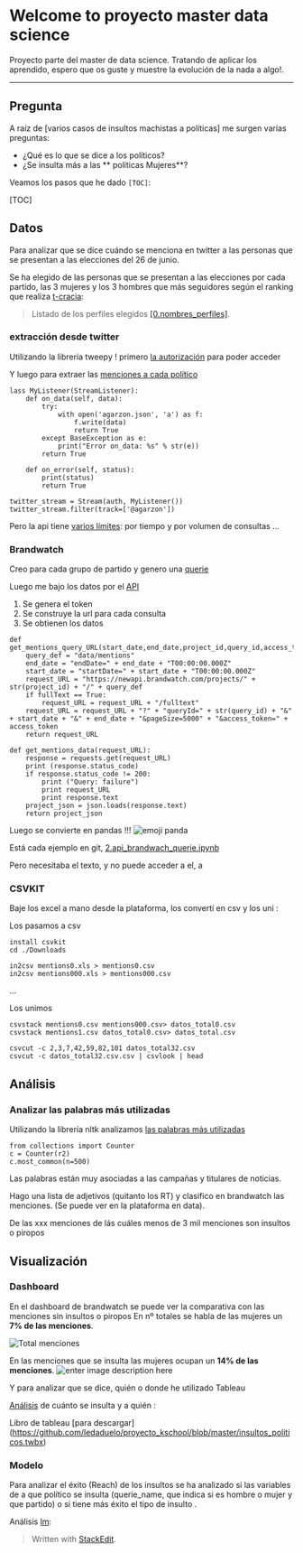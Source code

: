 


Welcome to proyecto master data science
==================================


Proyecto parte del master de data science. Tratando de aplicar los aprendido, espero que os guste y muestre la evolución de la nada a algo!.

----------

Pregunta
-------------
A raíz de [varios casos de insultos machistas a políticas] me surgen varías preguntas:

 - ¿Qué es lo que se dice a los políticos?
 - ¿Se insulta más a las ** políticas Mujeres**?

Veamos los pasos que he dado `[TOC]`:

[TOC]


Datos
-------------
Para analizar que se dice cuándo se menciona en twitter a las personas que se presentan a las elecciones del 26 de junio.

Se ha elegido de las personas que se presentan a las elecciones por cada partido, las 3 mujeres y los 3 hombres que más seguidores según el ranking que realiza [t-cracia](http://www.t-cracia.info/):

> Listado de los perfiles elegidos [ \[0.nombres_perfiles\]](https://github.com/ledaduelo/proyecto_kschool/blob/master/0.nombres_perfiles).


### extracción desde twitter

Utilizando la librería tweepy ! primero [la autorización](https://github.com/ledaduelo/proyecto_kschool/blob/master/1.extraccion_conclaves.ipynb) para poder acceder

Y luego para extraer las [menciones a cada político](https://github.com/ledaduelo/proyecto_kschool/blob/master/1.stream_agarzon.ipynb)


```
lass MyListener(StreamListener):
    def on_data(self, data):
        try:
            with open('agarzon.json', 'a') as f:
                f.write(data)
                return True
        except BaseException as e:
            print("Error on_data: %s" % str(e))
        return True
 
    def on_error(self, status):
        print(status)
        return True
 
twitter_stream = Stream(auth, MyListener())
twitter_stream.filter(track=['@agarzon'])
```

Pero la api tiene [varios límites](https://dev.twitter.com/rest/public/rate-limiting): por tiempo y por volumen de consultas ...


### Brandwatch

Creo para cada grupo de partido y genero una [querie](https://www.brandwatch.com/queries/) 

Luego me bajo los datos por el [API](https://www.brandwatch.com/es/developers/) 

 1. Se genera el token
 2. Se construye la url para cada consulta
 3. Se obtienen los datos

```
def get_mentions_query_URL(start_date,end_date,project_id,query_id,access_token,fullText):
	query_def = "data/mentions" 
	end_date = "endDate=" + end_date + "T00:00:00.000Z"
	start_date = "startDate=" + start_date + "T00:00:00.000Z"
	request_URL = "https://newapi.brandwatch.com/projects/" + str(project_id) + "/" + query_def
	if fullText == True:
		request_URL = request_URL + "/fulltext"
	request_URL = request_URL + "?" + "queryId=" + str(query_id) + "&" + start_date + "&" + end_date + "&pageSize=5000" + "&access_token=" + access_token
	return request_URL

def get_mentions_data(request_URL):
	response = requests.get(request_URL)
	print (response.status_code)
	if response.status_code != 200:
		print ("Query: failure")
		print request_URL
		print response.text
	project_json = json.loads(response.text)
	return project_json
```

Luego se convierte en pandas !!! ![emoji panda](http://pix.iemoji.com/images/emoji/apple/ios-9/256/panda-face.png)

Está cada ejemplo en git,  [2.api_brandwach_querie.ipynb](https://github.com/ledaduelo/proyecto_kschool/blob/master/2.%20api_brandwach_ciudadanos_m.ipynb)

Pero necesitaba el texto, y no puede acceder a el, a 

### CSVKIT

Baje los excel a mano desde la plataforma, los convertí en csv y los uni :

Los pasamos a csv
```
install csvkit
cd ./Downloads

in2csv mentions0.xls > mentions0.csv
in2csv mentions000.xls > mentions000.csv
```
... 

Los unimos
```
csvstack mentions0.csv mentions000.csv> datos_total0.csv
csvstack mentions1.csv datos_total0.csv> datos_total.csv
```

```
csvcut -c 2,3,7,42,59,82,101 datos_total32.csv
csvcut -c datos_total32.csv.csv | csvlook | head
```

Análisis
-------------

### Analizar las palabras más utilizadas

Utilizando la librería nltk analizamos [las palabras más utilizadas](https://github.com/ledaduelo/proyecto_kschool/blob/master/text2_procesamiento.ipynb) 

```
from collections import Counter
c = Counter(r2)
c.most_common(n=500)
```

Las palabras están muy asociadas a las campañas y titulares de noticias.

Hago una lista de adjetivos (quitanto los RT) y clasifico en brandwatch las menciones. (Se puede ver en la plataforma en data). 

De las xxx menciones de lás cuáles menos de 3 mil menciones son insultos o piropos

Visualización
-------------
### Dashboard

En el dashboard de brandwatch se puede ver la comparativa con las menciones sin insultos o piropos
En nº totales se habla de las mujeres un **7% de las menciones**.

![Total menciones](https://lh3.googleusercontent.com/I1jq6qmJIIBuh1VlLaFlkT3E2emAfD5hBOsOByCLsrzyarQxjRZWC5iXcgVA9zWgg96xkac9=s150 "menciones.png")

En las menciones que se insulta las mujeres ocupan un **14% de las menciones**.
![enter image description here](https://lh3.googleusercontent.com/mES9xvIMbF2YKItxE4dkRgReCPTX5yAL9u1IDRP-tvE5trUoapRfEpS3enzvSHSzu2BZOB3S=s150 "menciones_insultosypiropos.png")

Y para analizar que se dice, quién o donde he utilizado Tableau

[Análisis](https://public.tableau.com/profile/leda.duelo#!/vizhome/prueba1_71/Story1) de cuánto se insulta y a quién :


Libro de tableau [para descargar] (https://github.com/ledaduelo/proyecto_kschool/blob/master/insultos_politicos.twbx)

### Modelo

Para analizar el éxito (Reach) de los insultos se ha analizado si las variables de a que político se insulta (querie_name, que indica si es hombre o mujer y que partido) o si tiene más éxito el tipo de insulto .

Análisis [lm](https://github.com/ledaduelo/proyecto_kschool/blob/master/4.modelos_insultosypiropos.R):


> Written with [StackEdit](https://stackedit.io/).

